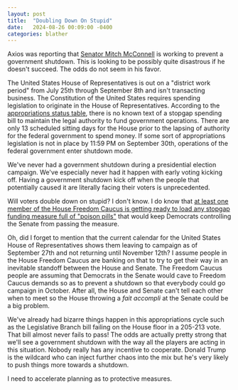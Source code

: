 ```yaml
---
layout: post
title:  "Doubling Down On Stupid"
date:   2024-08-26 00:09:00 -0400
categories: blather
---
```

Axios was reporting that [Senator Mitch McConnell](https://www.axios.com/2024/08/25/mcconnell-republicans-save-act-immigrant-voting) is working to prevent a government shutdown.  This is looking to be possibly quite disastrous if he doesn't succeed.  The odds do not seem in his favor.

The United States House of Representatives is out on a "district work period" from July 25th through September 8th and isn't transacting business.  The Constitution of the United States requires spending legislation to originate in the House of Representatives.  According to the [appropriations status table](https://crsreports.congress.gov/AppropriationsStatusTable/), there is no known text of a stopgap spending bill to maintain the legal authority to fund government operations.  There are only 13 scheduled sitting days for the House prior to the lapsing of authority for the federal government to spend money.  If some sort of appropriations legislation is not in place by 11:59 PM on September 30th, operations of the federal government enter shutdown mode.

We've never had a government shutdown during a presidential election campaign.  We've especially never had it happen with early voting kicking off.  Having a government shutdown kick off when the people that potentially caused it are literally facing their voters is unprecedented.

Will voters double down on stupid?  I don't know.  I do know that [at least one member of the House Freedom Caucus is getting ready to load any stopgap funding measure full of "poison pills"](https://cloud.house.gov/posts/heres-the-hard-truth-house-freedom-caucus-reveals-plan-to-prevent-non-citizen-voting-protect-second-trump-admin-from-lame-duck-omnibus) that would keep Democrats controlling the Senate from passing the measure.

Oh, did I forget to mention that the current calendar for the United States House of Representatives shows them leaving to campaign as of September 27th and not returning until November 12th?  I assume people in the House Freedom Caucus are banking on that to try to get their way in an inevitable standoff between the House and Senate.  The Freedom Caucus people are assuming that Democrats in the Senate would cave to Freedom Caucus demands so as to prevent a shutdown so that everybody could go campaign in October.  After all, the House and Senate can't tell each other when to meet so the House throwing a *fait accompli* at the Senate could be a big problem.

We've already had bizarre things happen in this appropriations cycle such as the Legislative Branch bill failing on the House floor in a 205-213 vote.  That bill almost never fails to pass!  The odds are actually pretty strong that we'll see a government shutdown with the way all the players are acting in this situation.  Nobody really has any incentive to cooperate.  Donald Trump is the wildcard who can inject further chaos into the mix but he's very likely to push things more towards a shutdown.

I need to accelerate planning as to protective measures.
